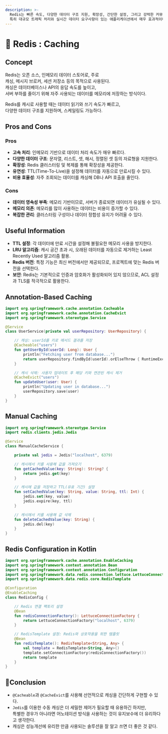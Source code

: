 ```yaml
---
description: >-
  Redis는 빠른 속도, 다양한 데이터 구조 지원, 확장성, 간단한 설정, 그리고 강력한 커뮤니티를 통해 캐싱 시스템에 최적화된 솔루션이다.
  특히 대규모 트래픽 처리와 실시간 데이터 요구사항이 있는 애플리케이션에서 매우 효과적이다.
---
```


# 🧠 Redis : Caching

## Concept

Redis는 오픈 소스, 인메모리 데이터 스토어로, 주로 \
캐싱, 메시지 브로커, 세션 저장소 등의 목적으로 사용된다. \
캐싱은 데이터베이스나 API의 응답 속도를 높이고, \
서버 부하를 줄이기 위해 자주 사용되는 데이터를 메모리에 저장하는 방식이다.

Redis를 캐시로 사용할 때는 데이터 읽기와 쓰기 속도가 빠르고, \
다양한 데이터 구조를 지원하며, 스케일링도 가능하다.

## Pros and Cons

### **Pros**

* **고속 처리**: 인메모리 기반으로 데이터 처리 속도가 매우 빠르다.
* **다양한 데이터 구조**: 문자열, 리스트, 셋, 해시, 정렬된 셋 등의 자료형을 지원한다.
* **확장성**: Redis 클러스터링 및 복제를 통해 확장성을 제공한다.
* **유연성**: TTL(Time-To-Live)을 설정해 데이터를 자동으로 만료시킬 수 있다.
* **비용 효율성**: 자주 조회되는 데이터를 캐싱해 DB나 API 호출을 줄인다.

### **Cons**

* **데이터 영속성 부족**: 메모리 기반이므로, 서버가 종료되면 데이터가 유실될 수 있다.
* **메모리 의존**: 메모리를 많이 사용하는 데이터는 비용이 증가할 수 있다.
* **복잡한 관리**: 클러스터링 구성이나 데이터 정합성 유지가 어려울 수 있다.

## Useful Information

* **TTL 설정**: 각 데이터에 만료 시간을 설정해 불필요한 메모리 사용을 방지한다.
* **LRU 알고리즘**: 캐시 공간 초과 시, 오래된 데이터를 자동으로 제거하는 Least Recently Used 알고리즘 활용.
* **Redis 버전**: 특정 기능은 최신 버전에서만 제공되므로, 프로젝트에 맞는 Redis 버전을 선택한다.
* **보안**: Redis는 기본적으로 인증과 암호화가 활성화되어 있지 않으므로, ACL 설정과 TLS를 적극적으로 활용한다.

## Annotation-Based Caching

```kotlin
import org.springframework.cache.annotation.Cacheable
import org.springframework.cache.annotation.CacheEvict
import org.springframework.stereotype.Service

@Service
class UserService(private val userRepository: UserRepository) {

    // 캐싱: userId를 키로 메서드 결과를 저장
    @Cacheable("users")
    fun getUserById(userId: Long): User {
        println("Fetching user from database...")
        return userRepository.findById(userId).orElseThrow { RuntimeException("User not found") }
    }

    // 캐시 삭제: 사용자 업데이트 후 해당 키와 연관된 캐시 제거
    @CacheEvict("users")
    fun updateUser(user: User) {
        println("Updating user in database...")
        userRepository.save(user)
    }
}
```

## Manual Caching

```kotlin
import org.springframework.stereotype.Service
import redis.clients.jedis.Jedis

@Service
class ManualCacheService {

    private val jedis = Jedis("localhost", 6379)

    // 캐시에서 키를 사용해 값을 가져오기
    fun getCachedValue(key: String): String? {
        return jedis.get(key)
    }

    // 캐시에 값을 저장하고 TTL(유효 기간) 설정
    fun setCachedValue(key: String, value: String, ttl: Int) {
        jedis.set(key, value)
        jedis.expire(key, ttl)
    }

    // 캐시에서 키를 사용해 값 삭제
    fun deleteCachedValue(key: String) {
        jedis.del(key)
    }
}
```

## Redis Configuration in Kotlin

```kotlin
import org.springframework.cache.annotation.EnableCaching
import org.springframework.context.annotation.Bean
import org.springframework.context.annotation.Configuration
import org.springframework.data.redis.connection.lettuce.LettuceConnectionFactory
import org.springframework.data.redis.core.RedisTemplate

@Configuration
@EnableCaching
class RedisConfig {

    // Redis 연결 팩토리 설정
    @Bean
    fun redisConnectionFactory(): LettuceConnectionFactory {
        return LettuceConnectionFactory("localhost", 6379)
    }

    // RedisTemplate 설정: Redis와 상호작용을 위한 템플릿
    @Bean
    fun redisTemplate(): RedisTemplate<String, Any> {
        val template = RedisTemplate<String, Any>()
        template.setConnectionFactory(redisConnectionFactory())
        return template
    }
}
```

## Conclusion

* `@Cacheable`과 `@CacheEvict`를 사용해 선언적으로 캐싱을 간단하게 구현할 수 있다.
* `Jedis`를 이용한 수동 캐싱은 더 세밀한 제어가 필요할 때 유용하긴 하지만, \
  특별한 경우가 아니라면 어노테이션 방식을 사용하는 것이 유지보수에 더 유리하다고 생각한다.
* 캐싱은 성능개선에 유리한 만큼 사용되는 솔루션을 잘 알고 쓰면 더 좋은 것 같다.
